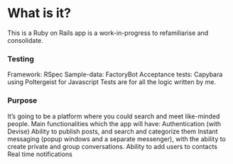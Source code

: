 # What is it?
This is a Ruby on Rails app is a work-in-progress to refamiliarise and consolidate.
### Testing
  Framework: RSpec
  Sample-data: FactoryBot
  Acceptance tests: Capybara using
                    Poltergeist for Javascript
  Tests are for all the logic written by me.                  

### Purpose
It’s going to be a platform where you could search and meet like-minded people.
Main functionalities which the app will have:
  Authentication (with Devise)
  Ability to publish posts, and search and categorize them
  Instant messaging (popup windows and a separate messenger), with the ability to create private and group conversations.
  Ability to add users to contacts
  Real time notifications
